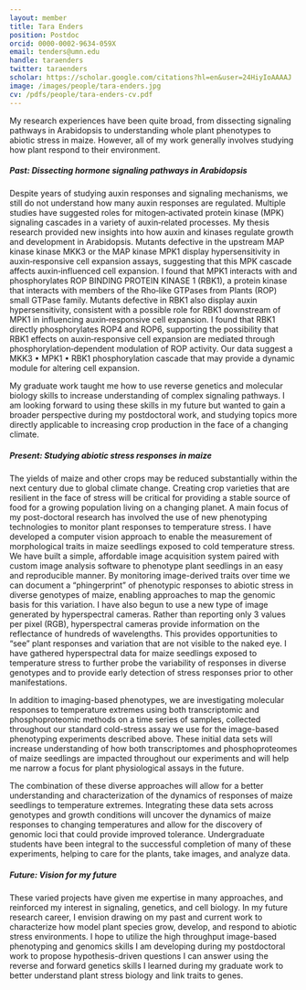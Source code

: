 ```yaml
---
layout: member
title: Tara Enders
position: Postdoc
orcid: 0000-0002-9634-059X
email: tenders@umn.edu
handle: taraenders
twitter: taraenders
scholar: https://scholar.google.com/citations?hl=en&user=24HiyIoAAAAJ
image: /images/people/tara-enders.jpg
cv: /pdfs/people/tara-enders-cv.pdf
---
```


My research experiences have been quite broad, from dissecting signaling pathways in Arabidopsis to understanding whole plant phenotypes to abiotic stress in maize. However, all of my work generally involves studying how plant respond to their environment.

##### **Past: Dissecting hormone signaling pathways in Arabidopsis**
Despite years of studying auxin responses and signaling mechanisms, we still do not understand how many auxin responses are regulated. Multiple studies have suggested roles for mitogen‐activated protein kinase (MPK) signaling cascades in a variety of auxin‐related processes. My thesis research provided new insights into how auxin and kinases regulate growth and development in Arabidopsis. Mutants defective in the upstream MAP kinase kinase MKK3 or the MAP kinase MPK1 display hypersensitivity in auxin‐responsive cell expansion assays, suggesting that this MPK cascade affects auxin‐influenced cell expansion. I found that MPK1 interacts with and phosphorylates ROP BINDING PROTEIN KINASE 1 (RBK1), a protein kinase that interacts with members of the Rho‐like GTPases from Plants (ROP) small GTPase family. Mutants defective in RBK1 also display auxin hypersensitivity, consistent with a possible role for RBK1 downstream of MPK1 in influencing auxin‐responsive cell expansion. I found that RBK1 directly phosphorylates ROP4 and ROP6, supporting the possibility that RBK1 effects on auxin‐responsive cell expansion are mediated through phosphorylation‐dependent modulation of ROP activity. Our data suggest a MKK3 • MPK1 • RBK1 phosphorylation cascade that may provide a dynamic module for altering cell expansion.

My graduate work taught me how to use reverse genetics and molecular biology skills to increase understanding of complex signaling pathways. I am looking forward to using these skills in my future but wanted to gain a broader perspective during my postdoctoral work, and studying topics more directly applicable to increasing crop production in the face of a changing climate. 

##### **Present: Studying abiotic stress responses in maize**
The yields of maize and other crops may be reduced substantially within the next century due to global climate change. Creating crop varieties that are resilient in the face of stress will be critical for providing a stable source of food for a growing population living on a changing planet. A main focus of my post-doctoral research has involved the use of new phenotyping technologies to monitor plant responses to temperature stress.  I have developed a computer vision approach to enable the measurement of morphological traits in maize seedlings exposed to cold temperature stress. We have built a simple, affordable image acquisition system paired with custom image analysis software to phenotype plant seedlings in an easy and reproducible manner. By monitoring image-derived traits over time we can document a “phingerprint” of phenotypic responses to abiotic stress in diverse genotypes of maize, enabling approaches to map the genomic basis for this variation. I have also begun to use a new type of image generated by hyperspectral cameras.  Rather than reporting only 3 values per pixel (RGB), hyperspectral cameras provide information on the reflectance of hundreds of wavelengths.  This provides opportunities to “see” plant responses and variation that are not visible to the naked eye.  I have gathered hyperspectral data for maize seedlings exposed to temperature stress to further probe the variability of responses in diverse genotypes and to provide early detection of stress responses prior to other manifestations.

In addition to imaging-based phenotypes, we are investigating molecular responses to temperature extremes using both transcriptomic and phosphoproteomic methods on a time series of samples, collected throughout our standard cold-stress assay we use for the image-based phenotyping experiments described above. These initial data sets will increase understanding of how both transcriptomes and phosphoproteomes of maize seedlings are impacted throughout our experiments and will help me narrow a focus for plant physiological assays in the future. 

The combination of these diverse approaches will allow for a better understanding and characterization of the dynamics of responses of maize seedlings to temperature extremes. Integrating these data sets across genotypes and growth conditions will uncover the dynamics of maize responses to changing temperatures and allow for the discovery of genomic loci that could provide improved tolerance. Undergraduate students have been integral to the successful completion of many of these experiments, helping to care for the plants, take images, and analyze data. 

##### **Future: Vision for my future**
These varied projects have given me expertise in many approaches, and reinforced my interest in signaling, genetics, and cell biology. In my future research career, I envision drawing on my past and current work to characterize how model plant species grow, develop, and respond to abiotic stress environments. I hope to utilize the high throughput image-based phenotyping and genomics skills I am developing during my postdoctoral work to propose hypothesis-driven questions I can answer using the reverse and forward genetics skills I learned during my graduate work to better understand plant stress biology and link traits to genes.
